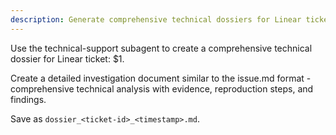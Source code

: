 ```yaml
---
description: Generate comprehensive technical dossiers for Linear tickets using deep investigation
---
```


Use the technical-support subagent to create a comprehensive technical dossier for Linear ticket: $1.

Create a detailed investigation document similar to the issue.md format - comprehensive technical analysis with evidence, reproduction steps, and findings.

Save as `dossier_<ticket-id>_<timestamp>.md`.